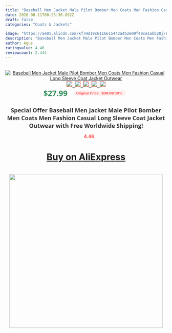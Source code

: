 ```yaml
---
title: "Baseball Men Jacket Male Pilot Bomber Men Coats Men Fashion Casual Long Sleeve Coat Jacket Outwear"
date: 2020-08-11T08:25:36.892Z
draft: false
categories: "Coats & Jackets"

image: "https://ae01.alicdn.com/kf/Hd19c6116615442a4b2e09f48ce1abb28j/Baseball-Men-Jacket-Male-Pilot-Bomber-Men-Coats-Men-Fashion-Casual-Long-Sleeve-Coat-Jacket-Outwear.jpg"
description: "Baseball Men Jacket Male Pilot Bomber Men Coats Men Fashion Casual Long Sleeve Coat Jacket Outwear"
author: Agus
ratingvalue: 4.46
reviewcount: 2.444
---
```

<br>
<div style="text-align: center;">
<a href="https://s.click.aliexpress.com/e/_AqBSyl" target="_blank" rel="nofollow noopener noreferrer"><img alt="Baseball Men Jacket Male Pilot Bomber Men Coats Men Fashion Casual Long Sleeve Coat Jacket Outwear" class="magnifier-image" src="https://ae01.alicdn.com/kf/Hd19c6116615442a4b2e09f48ce1abb28j/Baseball-Men-Jacket-Male-Pilot-Bomber-Men-Coats-Men-Fashion-Casual-Long-Sleeve-Coat-Jacket-Outwear.jpg_640x640.jpg">
<br>
<img style="border:1px solid salmon" src="https://ae01.alicdn.com/kf/Hd19c6116615442a4b2e09f48ce1abb28j/Baseball-Men-Jacket-Male-Pilot-Bomber-Men-Coats-Men-Fashion-Casual-Long-Sleeve-Coat-Jacket-Outwear.jpg_120x120.jpg">&nbsp;&nbsp;<img style="border:1px solid salmon" src="https://ae01.alicdn.com/kf/H95c23b9ccedb4741aaa0d95f75b286bfX/Baseball-Men-Jacket-Male-Pilot-Bomber-Men-Coats-Men-Fashion-Casual-Long-Sleeve-Coat-Jacket-Outwear.jpg_120x120.jpg">&nbsp;&nbsp;<img style="border:1px solid salmon" src="_120x120.jpg">&nbsp;&nbsp;<img style="border:1px solid salmon" src="_120x120.jpg">&nbsp;&nbsp;<img style="border:1px solid salmon" src="https://ae01.alicdn.com/kf/Hbab450c9793f4bc9b3ee0cc373255964H/Baseball-Men-Jacket-Male-Pilot-Bomber-Men-Coats-Men-Fashion-Casual-Long-Sleeve-Coat-Jacket-Outwear.jpg_120x120.jpg"></a></div><br0>
<div style="text-align: center;"><span style="background-color: white; border: 0px; box-sizing: border-box; color: seagreen; display: inline-block; font-family: &quot;open sans&quot; , &quot;arial&quot; , &quot;helvetica&quot; , sans-serif , &quot;heiti&quot;; font-size: 24px; font-stretch: inherit; font-weight: 700; line-height: inherit; margin: 0px 10px 0px 0px; padding: 0px; vertical-align: middle;">$27.99 </span>
<span style="background: rgb(255 , 241 , 241); border-radius: 3px; border: 0px; box-sizing: border-box; color: #ff4747; display: inline-block; font-family: inherit; font-size: 12px; font-stretch: inherit; font-style: inherit; font-variant: inherit; font-weight: 600; line-height: inherit; margin: 0px; padding: 2px 5px; transform: scale(0.9); vertical-align: middle;">Original Price : <b style="text-decoration: line-through;">$39.99 </b> 30%&nbsp;&nbsp;</span></div>
<h1 style="color: #333333; display: inline-block; font-family: &quot;open sans&quot; , &quot;arial&quot; , &quot;helvetica&quot; , sans-serif , &quot;heiti&quot;; font-size: 18px; font-stretch: inherit; font-weight: 700; text-align: center;">Special Offer Baseball Men Jacket Male Pilot Bomber Men Coats Men Fashion Casual Long Sleeve Coat Jacket Outwear with Free Worldwide Shipping!</h1>
<div style="color: #ff4747; text-align: center;">
<img src="https://4.bp.blogspot.com/-M0ZcTcb-5uY/XleCXlxnR4I/AAAAAAAAAEc/OrjgMkXV1oMQFaCRZj5HQwOCBcu3w1FegCPcBGAYYCw/s1600/star.png" style="height: 15px;">&nbsp;<b>4.46</b></div>
<div class="button_cont" align="center"><a class="buynow_a" href="https://s.click.aliexpress.com/e/_AqBSyl" target="_blank" rel="nofollow noopener noreferrer"><H1>Buy on AliExpress</H1></a></div><br>
<div class="separator" style="clear: both; text-align: center;">
<img src="https://lh3.googleusercontent.com/-pTy5HemUv9M/XlePHvY0dAI/AAAAAAAAAE4/0nX5iRUoIWY8eMW9Dpxeirr157OZliDIgCLcBGAsYHQ/s1600/badge.gif" width="480">
</div>
